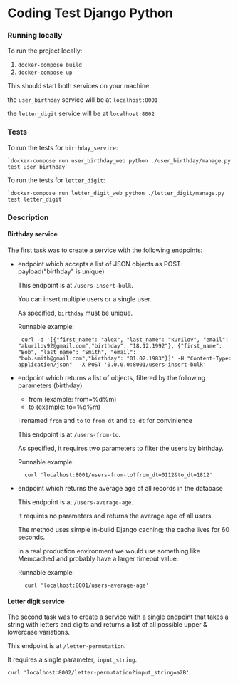 # Coding Test Django Python


### Running locally

To run the project locally:
   1.  `docker-compose build`
   2.  `docker-compose up`

This should start both services on your machine.

the `user_birthday` service will be at `localhost:8001`

the `letter_digit` service will be at `localhost:8002`

### Tests


To run the tests for `birthday_service`:

    `docker-compose run user_birthday_web python ./user_birthday/manage.py test user_birthday`

To run the tests for `letter_digit`:

    `docker-compose run letter_digit_web python ./letter_digit/manage.py test letter_digit`



### Description
#### Birthday service

The first task was to create a service with the following endpoints:

*  endpoint which accepts a list of JSON objects as POST-payload("birthday" is unique)

    This endpoint is at `/users-insert-bulk`. 
    
    You can insert multiple users or a single user.
    
    As specified, `birthday` must be unique.
    
    Runnable example: 

        curl -d '[{"first_name": "alex", "last_name": "kurilov", "email": "akurilov92@gmail.com","birthday": "18.12.1992"}, {"first_name": "Bob", "last_name": "Smith", "email": "bob.smith@gmail.com","birthday": "01.02.1983"}]' -H "Content-Type: application/json"  -X POST '0.0.0.0:8001/users-insert-bulk'

* endpoint which returns a list of objects, filtered by the following parameters (birthday)
    - from (example: from=%d%m)
    - to (example: to=%d%m)

    I renamed `from` and `to` to `from_dt` and `to_dt` for convinience
    
    This endpoint is at `/users-from-to`. 
    
    As specified, it requires two parameters to filter the users by birthday.
    
    Runnable example:
    
        curl 'localhost:8001/users-from-to?from_dt=0112&to_dt=1812'
    
* endpoint which returns the average age of all records in the database

  This endpoint is at `/users-average-age`. 
  
  It requires no parameters and returns the average age of all users.
  
  The method uses simple in-build Django caching; the cache lives for 60 seconds.
  
  In a real production environment we would use something like Memcached and probably have a larger timeout value. 

  Runnable example:
    
        curl 'localhost:8001/users-average-age'
    
#### Letter digit service

  The second task was to create a service with a single endpoint that takes a string with letters and digits and returns a list of all
  possible upper & lowercase variations.
  
  This endpoint is at `/letter-permutation`. 
  
  It requires a single parameter, `input_string`.
  
    curl 'localhost:8002/letter-permutation?input_string=a2B'
  



